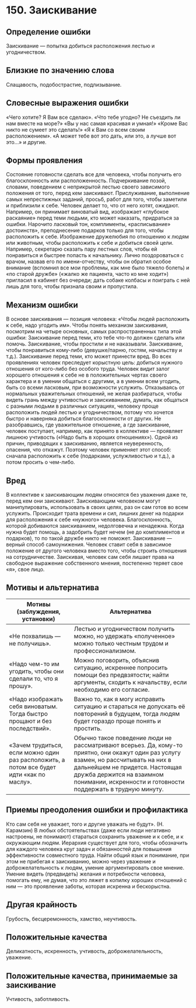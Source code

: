 # 150. Заискивание

## Определение ошибки
Заискивание — попытка добиться расположения лестью и угодничеством.

## Близкие по значению слова
Слащавость, подобострастие, подлизывание.

## Словесные выражения ошибки
«Чего хотите? Я Вам все сделаю».
«Что тебе угодно? Не съездить ли нам вместе на море?»
«Вы у нас самая красивая и умная!»
«Кроме Вас никто не сумеет это сделать!»
«Я к Вам со всем своим расположением».
«А может тебе вот это дать, или это, а лучше вот это...» и другие.

## Формы проявления
Состояние готовности сделать все для человека, чтобы получить его благосклонность или расположенность.
Подчеркивание позой, словами, поведением с неприкрытой лестью своего зависимого положения от того, перед кем заискивают.
Прислуживание, выполнение самых непрестижных заданий, просьб, работ для того, чтобы заметили и приблизили к себе.
Человек делает то, что от него хотят, ожидают. Например, он принимает виноватый вид, изображает «глубокое раскаяние» перед теми людьми, кто может наказать, придраться за ошибки.
Нарочито ласковый тон, комплименты, «расписывание» достоинств», преподнесение подарков только для того, чтобы расположить к себе.
Изображение дружелюбия по отношению к людям или животным, чтобы расположить к себе и добиться своей цели. Например, секретарю сказать пару лестных слов, чтобы ей понравиться и быстрее попасть к начальнику. Лично поздороваться с врачом, назвав его по имени-отчеству, чтобы он обратил особое внимание (вспомнил все мои проблемы, как мне было тяжело болеть) и «по старой дружбе» («жалко же пациента, часто ко мне ходит») пригласил в кабинет без очереди; дать собаке колбасы и поиграть с ней лишь для того, чтобы признала своим и пропустила.

## Механизм ошибки
В основе заискивания — позиция человека: «Чтобы людей расположить к себе, надо угодить им».
Чтобы понять механизм заискивания, посмотрим на четыре основных, самых распространенных типа этой ошибки:
Заискивание перед теми, кто тебе что-то должен сделать или помочь.
Заискивание, чтобы простили и не наказывали.
Заискивание, чтобы понравиться кому-либо (девушке/парню, гостям, начальству и т.д.).
Заискивание перед теми, кто может принести вред.
Во всех проявлениях человек преследует корыстную цель: добиться нужного отношения от кого-либо без особого труда. Человек видит залог хорошего отношения к себе не в положительных чертах своего характера и в умении общаться с другими, а в умении всем угодить, быть со всеми ласковым, при возможности услужить.
Отказываясь от нормальных уважительных отношений, не желая разбираться, чтобы видеть грань между учтивостью и заискиванием, думать, как общаться с разными людьми в различных ситуациях, человеку проще расположить людей лестью и угодничеством, потому что хочется быстро и наверняка добиться благосклонности от других.
Не разобравшись, где уважительное отношение, а где заискивание, человек поступает, например, как принято в коллективе — проявляет лишнюю учтивость («Надо быть в хороших отношениях»).
Одной из причин, приводящих к заискиванию, является неуверенность, опасения, что откажут. Поэтому человек применяет этот способ: сначала расположить к себе (подарками, услужливостью и т.д.), а потом просить о чем-либо.

## Вред
В коллективе к заискивающим людям относятся без уважения даже те, перед кем они заискивают.
Заискивающим человеком могут манипулировать, использовать в своих целях, раз он сам готов во всем услужить.
Происходит трата времени и сил, лишних денег на подарки для расположения к себе «нужного» человека.
Благосклонность, которой добиваются заискиванием, недолговечна и ненадежна. Когда нужна будет помощь, а задобрить будет нечем (не до комплиментов и подарков), то по такой дружбе никто не поможет.
Заискивание — верный способ самоунижения.
Человек ставит себя в зависимое положение от другого человека вместо того, чтобы строить отношения на сотрудничестве.
Заискивая, человек сам себя лишает права на свободное выражение собственного мнения, постепенно теряет свое «я», свое лицо.

## Мотивы и альтернатива
Мотивы (заблуждения, установки) | Альтернатива
---|---
«Не похвалишь — не получишь».	| Лестью и угодничеством получить можно, но удержать «полученное» можно только честным трудом и профессионализмом.
«Надо чем-то им угодить, чтобы они сделали то, что я прошу».	| Можно поговорить, объяснив ситуацию, искреннее попросить помощи без предвзятости; найти аргументы, сходить к начальству, если необходимо его согласие.
«Надо изображать себя виноватым. Тогда быстро прощают и без последствий».	| Важно то, как я могу исправить ситуацию и стараться не допускать её повторений в будущем, тогда людям будет гораздо проще понять и простить.
«Зачем трудиться, если можно один раз расположить, а потом все будет идти «как по маслу».	| Обычно такое поведение люди не рассматривают всерьез. Да, кому-то приятно, они окажут один раз услугу взамен, но рассчитывать на них в дальнейшем не придется. Настоящая дружба держится на взаимном понимании, искренности и готовности поддержать в трудную минуту.

## Приемы преодоления ошибки и профилактика
Кто сам себя не уважает, того и другие уважать не будут». (Н. Карамзин)
В любых обстоятельствах (даже если люди негативно настроены, не понимают) стараться сохранить уважение и к себе, и к окружающим людям.
Иерархия существует для того, чтобы обозначить для каждого человека круг задач и обязанностей для повышения эффективности совместного труда. Найти общий язык и понимание, при этом не прибегая к заискиванию, можно через уважение и доброжелательность к людям, умение аргументировать свое мнение.
Умение видеть (предвидеть) желания и потребности человека, помогать ему, не думая, что это ляжет в копилку хороших отношений с ним — это проявление заботы, которая искренна и бескорыстна.

## Другая крайность 
Грубость, бесцеремонность, хамство, неучтивость.

## Положительные качества 
Деликатность, искренность, учтивость, доброжелательность, уважение.

## Положительные качества, принимаемые за заискивание 
Учтивость, заботливость. 
